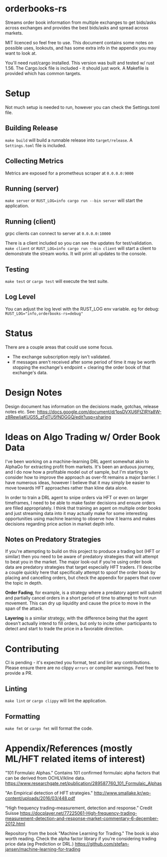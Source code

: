 # orderbooks-rs
Streams order book information from multiple exchanges to get bids/asks across exchanges and provides the best bids/asks and spread across markets.

MIT licenced so feel free to use. This document contains some notes on possible uses, lookouts, and has some extra info in the appendix you may want to look at.

You'll need rust/cargo installed.
This version was built and tested w/ rust 1.56.
The Cargo.lock file is included - it should just work.
A Makefile is provided which has common targets.

# Setup
Not much setup is needed to run, however you can check the Settings.toml file.

## Building Release
`make build` will build a runnable release into `target/release`.
A `Settings.toml` file is included.

## Collecting Metrics
Metrics are exposed for a prometheus scraper at `0.0.0.0:9000`

## Running (server)
`make server` or `RUST_LOG=info cargo run --bin server` will start the application.

## Running (client)
grpc clients can connect to server at `0.0.0.0:10000`

There is a client included so you can see the updates for test/validation.
`make client` or `RUST_LOG=info cargo run --bin client` will start a client to demonstrate the stream works.
It will print all updates to the console.

## Testing
`make test` or `cargo test` will execute the test suite.

## Log Level
You can adjust the log level with the RUST_LOG env variable. eg for debug:
`RUST_LOG="info,orderbooks-rs=debug"`

# Status
There are a couple areas that could use some focus.
- The exchange subscription reply isn't validated.
- If messages aren't received after some period of time it may be worth stopping the exchange's endpoint + clearing the order book of that exchange's data. 

# Design Notes
Design document has information on the decisions made, gotchas, release notes etc.
See: https://docs.google.com/document/d/1psDVXU6FtZIRYa8W-z8RewljaKUG55_zFdTU5fNDGGQ/edit?usp=sharing

# Ideas on Algo Trading w/ Order Book Data
I've been working on a machine-learning DRL agent somewhat akin to AlphaGo for extracting profit from markets.
It's been an arduous journey, and I do now how a profitable model out of sample, but I'm starting to consider how to improve the approach as over-fit remains a major barrier. I have numerous ideas, however I believe that it may simply be easier to move towards HFT approaches rather than kline data alone.

In order to train a DRL agent to snipe orders via HFT or even on larger timeframes, I need to be able to make faster decisions and ensure orders are filled appropriately. I think that training an agent on multiple order books and just streaming data into it may actually make for some interesting opportunities using machine learning to observe how it learns and makes decisions regarding price action in market depth info.

## Notes on Predatory Strategies
If you're attempting to build on this project to produce a trading bot (HFT or similar) then you need to be aware of predatory strategies that will attempt to beat you in the market. 
The major look-out if you're using order book data are predatory strategies that target especially HFT traders. I'll describe a couple quickly here that specifically attempt to spoof the order book by placing and cancelling orders, but check the appendix for papers that cover the topic in depth.

**Order Fading**, for example, is a strategy where a predatory agent will submit and partially cancel orders in a short period of time to attempt to front run movement. This can dry up liquidity and cause the price to move in the span of the attack.

**Layering** is a similar strategy, with the difference being that the agent doesn't actually intend to fill orders, but only to incite other participants to detect and start to trade the price in a favorable direction.  

# Contributing
CI is pending - it's expected you format, test and lint any contributions.
Please ensure there are no clippy `errors` or compiler warnings.
Feel free to provide a PR.

## Linting
`make lint` or `cargo clippy` will lint the application.

## Formatting
`make fmt` or `cargo fmt` will format the code.

# Appendix/References (mostly ML/HFT related items of interest)
"101 Formulaic Alphas." Contains 101 confirmed formulaic alpha factors that can be derived from OCHLV/kline data.
https://www.researchgate.net/publication/289587760_101_Formulaic_Alphas

"An Empirical detection of HFT strategies."
http://www.smallake.kr/wp-content/uploads/2016/03/448.pdf

“High frequency trading–measurement, detection and response.” Credit Suisse
https://docplayer.net/77225061-High-frequency-trading-measurement-detection-and-response-market-commentary-6-december-2012.html

Repository from the book "Machine Learning for Trading."
The book is also worth reading. Check the alpha factor library if you're considering trading price data (eg Prediction or DRL.)
https://github.com/stefan-jansen/machine-learning-for-trading

